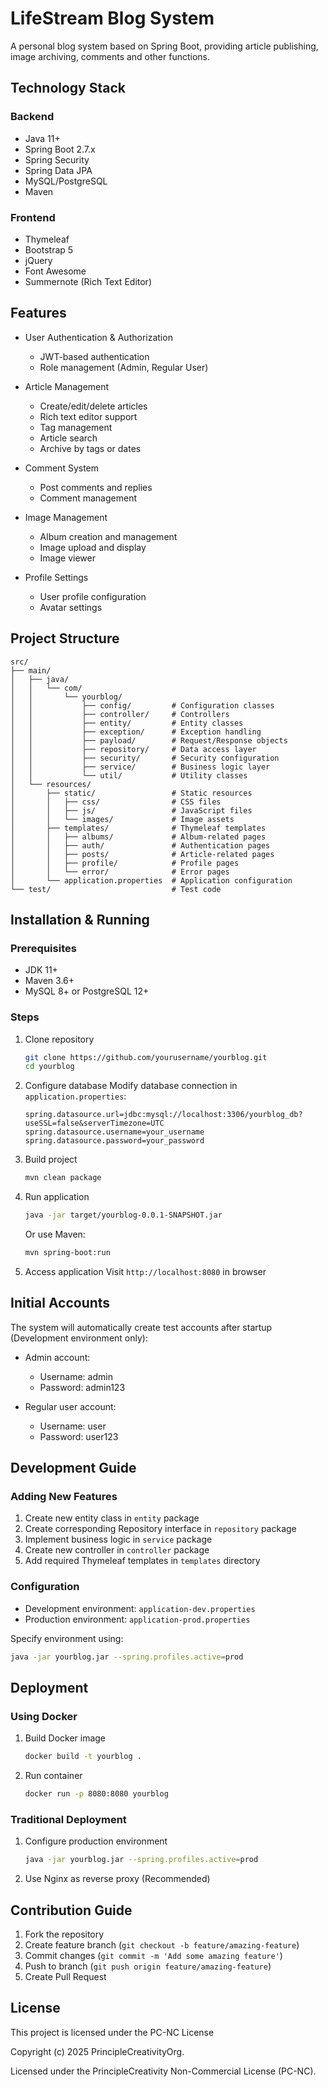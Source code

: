 # LifeStream Blog System

A personal blog system based on Spring Boot, providing article publishing, image archiving, comments and other functions.

## Technology Stack

### Backend
- Java 11+
- Spring Boot 2.7.x
- Spring Security
- Spring Data JPA
- MySQL/PostgreSQL
- Maven

### Frontend
- Thymeleaf
- Bootstrap 5
- jQuery
- Font Awesome
- Summernote (Rich Text Editor)

## Features

- User Authentication & Authorization
    - JWT-based authentication
    - Role management (Admin, Regular User)

- Article Management
    - Create/edit/delete articles
    - Rich text editor support
    - Tag management
    - Article search
    - Archive by tags or dates

- Comment System
    - Post comments and replies
    - Comment management

- Image Management
    - Album creation and management
    - Image upload and display
    - Image viewer

- Profile Settings
    - User profile configuration
    - Avatar settings

## Project Structure

```
src/
├── main/
│   ├── java/
│   │   └── com/
│   │       └── yourblog/
│   │           ├── config/         # Configuration classes
│   │           ├── controller/     # Controllers
│   │           ├── entity/         # Entity classes
│   │           ├── exception/      # Exception handling
│   │           ├── payload/        # Request/Response objects
│   │           ├── repository/     # Data access layer
│   │           ├── security/       # Security configuration
│   │           ├── service/        # Business logic layer
│   │           └── util/           # Utility classes
│   └── resources/
│       ├── static/                 # Static resources
│       │   ├── css/                # CSS files
│       │   ├── js/                 # JavaScript files
│       │   └── images/             # Image assets
│       ├── templates/              # Thymeleaf templates
│       │   ├── albums/             # Album-related pages
│       │   ├── auth/               # Authentication pages
│       │   ├── posts/              # Article-related pages
│       │   ├── profile/            # Profile pages
│       │   └── error/              # Error pages
│       └── application.properties  # Application configuration
└── test/                           # Test code
```

## Installation & Running

### Prerequisites

- JDK 11+
- Maven 3.6+
- MySQL 8+ or PostgreSQL 12+

### Steps

1. Clone repository
   ```bash
   git clone https://github.com/yourusername/yourblog.git
   cd yourblog
   ```

2. Configure database
   Modify database connection in `application.properties`:
   ```properties
   spring.datasource.url=jdbc:mysql://localhost:3306/yourblog_db?useSSL=false&serverTimezone=UTC
   spring.datasource.username=your_username
   spring.datasource.password=your_password
   ```

3. Build project
   ```bash
   mvn clean package
   ```

4. Run application
   ```bash
   java -jar target/yourblog-0.0.1-SNAPSHOT.jar
   ```
   Or use Maven:
   ```bash
   mvn spring-boot:run
   ```

5. Access application
   Visit `http://localhost:8080` in browser

## Initial Accounts

The system will automatically create test accounts after startup (Development environment only):

- Admin account:
    - Username: admin
    - Password: admin123

- Regular user account:
    - Username: user
    - Password: user123

## Development Guide

### Adding New Features

1. Create new entity class in `entity` package
2. Create corresponding Repository interface in `repository` package
3. Implement business logic in `service` package
4. Create new controller in `controller` package
5. Add required Thymeleaf templates in `templates` directory

### Configuration

- Development environment: `application-dev.properties`
- Production environment: `application-prod.properties`

Specify environment using:
```bash
java -jar yourblog.jar --spring.profiles.active=prod
```

## Deployment

### Using Docker

1. Build Docker image
   ```bash
   docker build -t yourblog .
   ```

2. Run container
   ```bash
   docker run -p 8080:8080 yourblog
   ```

### Traditional Deployment

1. Configure production environment
   ```bash
   java -jar yourblog.jar --spring.profiles.active=prod
   ```

2. Use Nginx as reverse proxy (Recommended)

## Contribution Guide

1. Fork the repository
2. Create feature branch (`git checkout -b feature/amazing-feature`)
3. Commit changes (`git commit -m 'Add some amazing feature'`)
4. Push to branch (`git push origin feature/amazing-feature`)
5. Create Pull Request

## License

This project is licensed under the PC-NC License

Copyright (c) 2025 PrincipleCreativityOrg.

Licensed under the PrincipleCreativity Non-Commercial License (PC-NC).
